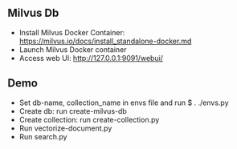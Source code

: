 ## Milvus Db

- Install Milvus Docker Container: https://milvus.io/docs/install_standalone-docker.md
- Launch Milvus Docker container 
- Access web UI: http://127.0.0.1:9091/webui/

## Demo
- Set db-name, collection_name in envs file and run $ . ./envs.py
- Create db: run create-milvus-db 
- Create collection: run create-collection.py
- Run vectorize-document.py
- Run search.py